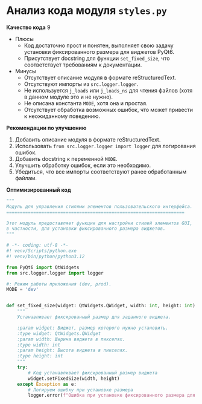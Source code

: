 # Анализ кода модуля `styles.py`

**Качество кода**
9
- Плюсы
    - Код достаточно прост и понятен, выполняет свою задачу установки фиксированного размера для виджетов PyQt6.
    - Присутствует docstring для функции `set_fixed_size`, что соответствует требованиям к документации.
- Минусы
    - Отсутствует описание модуля в формате reStructuredText.
    - Отсутствуют импорты из `src.logger.logger`.
    - Не используется `j_loads` или `j_loads_ns` для чтения файлов (хотя в данном модуле это и не нужно).
    - Не описана константа `MODE`, хотя она и простая.
    - Отсутствует обработка возможных ошибок, что может привести к неожиданному поведению.

**Рекомендации по улучшению**

1.  Добавить описание модуля в формате reStructuredText.
2.  Использовать `from src.logger.logger import logger` для логирования ошибок.
3.  Добавить docstring к переменной `MODE`.
4.  Улучшить обработку ошибок, если это необходимо.
5.  Убедиться, что все импорты соответствуют ранее обработанным файлам.

**Оптимизированный код**

```python
"""
Модуль для управления стилями элементов пользовательского интерфейса.
==================================================================

Этот модуль предоставляет функции для настройки стилей элементов GUI,
в частности, для установки фиксированного размера виджетов.
"""

# -*- coding: utf-8 -*-
#! venv/Scripts/python.exe
#! venv/bin/python/python3.12

from PyQt6 import QtWidgets
from src.logger.logger import logger

#: Режим работы приложения (dev, prod).
MODE = 'dev'


def set_fixed_size(widget: QtWidgets.QWidget, width: int, height: int):
    """
    Устанавливает фиксированный размер для заданного виджета.

    :param widget: Виджет, размер которого нужно установить.
    :type widget: QtWidgets.QWidget
    :param width: Ширина виджета в пикселях.
    :type width: int
    :param height: Высота виджета в пикселях.
    :type height: int
    """
    try:
        # Код устанавливает фиксированный размер виджета
        widget.setFixedSize(width, height)
    except Exception as e:
        # Логируем ошибку при установке размера
        logger.error(f"Ошибка при установке фиксированного размера для виджета: {e}", exc_info=True)
```